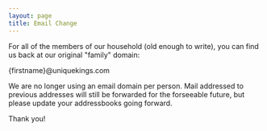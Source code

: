 ```yaml
---
layout: page
title: Email Change
---
```


For all of the members of our household (old enough to write), you can find us
back at our original "family" domain:

{firstname}@uniquekings.com

We are no longer using an email domain per person.  Mail addressed to previous
addresses will still be forwarded for the forseeable future, but please update
your addressbooks going forward.

Thank you!

